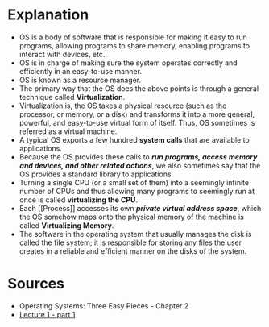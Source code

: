 # Explanation
- OS is a body of software that is responsible for making it easy to run programs, allowing programs to share memory, enabling programs to interact with devices, etc..
- OS is in charge of making sure the system operates correctly and efficiently in an easy-to-use manner.
- OS is known as a resource manager.
- The primary way that the OS does the above points is through a general technique called **Virtualization**.
- Virtualization is, the OS takes a physical resource (such as the processor, or memory, or a disk) and transforms it into a more general, powerful, and easy-to-use virtual form of itself. Thus, OS sometimes is referred as a virtual machine.
- A typical OS exports a few hundred **system calls** that are available to applications. 
- Because the OS provides these calls to **_run programs, access memory and devices, and other related actions_**, we also sometimes say that the OS provides a standard library to applications.
- Turning a single CPU (or a small set of them) into a seemingly infinite number of CPUs and thus allowing many programs to seemingly run at once is called **virtualizing the CPU**.
- Each [[Process]] accesses its own **_private virtual address space_**, which the OS somehow maps onto the physical memory of the machine is called **Virtualizing Memory**.
- The software in the operating system that usually manages the disk is called the file system; it is responsible for storing any files the user creates in a reliable and efficient manner on the disks of the system.
# Sources
- Operating Systems: Three Easy Pieces - Chapter 2
- [Lecture 1 - part 1](https://youtu.be/3uMbb9dLtlE)
